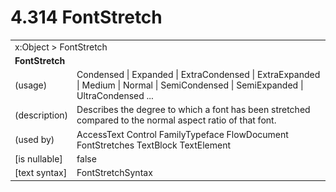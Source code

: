 <html dir="LTR" xmlns:mshelp="http://msdn.microsoft.com/mshelp" xmlns:ddue="http://ddue.schemas.microsoft.com/authoring/2003/5" xmlns:xlink="http://www.w3.org/1999/xlink" xmlns:tool="http://www.microsoft.com/tooltip">

<body>
 <input type="hidden" id="userDataCache" class="userDataStyle">
 <input type="hidden" id="hiddenScrollOffset">
 <img id="dropDownImage" style="display:none; height:0; width:0;" src="../local/drpdown.gif">
 <img id="dropDownHoverImage" style="display:none; height:0; width:0;" src="../local/drpdown_orange.gif">
 <img id="collapseImage" style="display:none; height:0; width:0;" src="../local/collapse.gif">
 <img id="expandImage" style="display:none; height:0; width:0;" src="../local/exp.gif">
 <img id="collapseAllImage" style="display:none; height:0; width:0;" src="../local/collall.gif">
 <img id="expandAllImage" style="display:none; height:0; width:0;" src="../local/expall.gif">
 <img id="copyImage" style="display:none; height:0; width:0;" src="../local/copycode.gif">
 <img id="copyHoverImage" style="display:none; height:0; width:0;" src="../local/copycodeHighlight.gif">
 <div id="header"><h1 class="heading">4.314 FontStretch</h1></div>

 <div id="mainSection">
 <div id="mainBody">
 <div id="allHistory" class="saveHistory" onsave="saveAll()" onload="loadAll()"></div>
 <p xmlns:wsd="http://wsdev.schemas.microsoft.com/authoring/2008/2" xmlns:msxsl="urn:schemas-microsoft-com:xslt" xmlns:script="urn:script" xmlns:build="urn:build">
 </p>
 <div id="sectionSection0" class="section" name="collapseableSection">
 <content xmlns="http://ddue.schemas.microsoft.com/authoring/2003/5" xmlns:wsd="http://wsdev.schemas.microsoft.com/authoring/2008/2" xmlns:msxsl="urn:schemas-microsoft-com:xslt" xmlns:script="urn:script" xmlns:build="urn:build">
 </content>
 </div>
 <div id="sectionSection1" class="section" name="collapseableSection">
 <content xmlns="http://ddue.schemas.microsoft.com/authoring/2003/5" xmlns:wsd="http://wsdev.schemas.microsoft.com/authoring/2008/2" xmlns:msxsl="urn:schemas-microsoft-com:xslt" xmlns:script="urn:script" xmlns:build="urn:build">
 <table class="ProtocolAuthoredTable" xmlns="">
 <tr><td colspan="2">
<mshelp:link keywords="86913f34-aa06-4c94-9f09-83936a822fd8" tabindex="0">x:Object</mshelp:link> &gt; <mshelp:link keywords="4744daea-b0c0-4ff5-95af-2f73df10feec" tabindex="0">FontStretch</mshelp:link> </td>
 </tr>
 <tr><td colspan="2">
 <b>
FontStretch </b>
 </td>
 </tr>
 <tr><td><div class="indent0">(usage)</div></td>
 <td><mshelp:link keywords="ea712f27-279a-47aa-9910-4c679c6d1f23" tabindex="0">Condensed</mshelp:link> | <mshelp:link keywords="ea712f27-279a-47aa-9910-4c679c6d1f23" tabindex="0">Expanded</mshelp:link> | <mshelp:link keywords="ea712f27-279a-47aa-9910-4c679c6d1f23" tabindex="0">ExtraCondensed</mshelp:link> | <mshelp:link keywords="ea712f27-279a-47aa-9910-4c679c6d1f23" tabindex="0">ExtraExpanded</mshelp:link> | <mshelp:link keywords="ea712f27-279a-47aa-9910-4c679c6d1f23" tabindex="0">Medium</mshelp:link> | <mshelp:link keywords="ea712f27-279a-47aa-9910-4c679c6d1f23" tabindex="0">Normal</mshelp:link> | <mshelp:link keywords="ea712f27-279a-47aa-9910-4c679c6d1f23" tabindex="0">SemiCondensed</mshelp:link> | <mshelp:link keywords="ea712f27-279a-47aa-9910-4c679c6d1f23" tabindex="0">SemiExpanded</mshelp:link> | <mshelp:link keywords="ea712f27-279a-47aa-9910-4c679c6d1f23" tabindex="0">UltraCondensed</mshelp:link> ... </td>
 </tr>
 <tr><td><div class="indent0">(description)</div></td>
 <td>Describes the degree to which a font has been stretched compared to the normal aspect ratio of that font. </td>
 </tr>
 <tr><td><div class="indent0">(used by)</div></td>
 <td><mshelp:link keywords="88714287-9e7e-4261-bde0-d394fc9f77c7" tabindex="0">AccessText</mshelp:link> <mshelp:link keywords="f9528c9b-edc4-4e4e-8947-e16edb07c1d6" tabindex="0">Control</mshelp:link> <mshelp:link keywords="5780bbef-ed92-45a6-953c-b3a5ca156252" tabindex="0">FamilyTypeface</mshelp:link> <mshelp:link keywords="4aed2f34-002d-4429-9dbe-ee63f7d3a027" tabindex="0">FlowDocument</mshelp:link> <mshelp:link keywords="711f04b9-672a-4fbe-bb0c-53e0f72aaef5" tabindex="0">FontStretches</mshelp:link> <mshelp:link keywords="4216a94e-d20b-4248-906f-c70de068ba8d" tabindex="0">TextBlock</mshelp:link> <mshelp:link keywords="592167d2-305d-446d-b792-00af1b99f563" tabindex="0">TextElement</mshelp:link> </td>
 </tr>
 <tr><td><div class="indent0">[is nullable]</div></td>
 <td>false </td>
 </tr>
 <tr><td><div class="indent0">[text syntax]</div></td>
 <td><mshelp:link keywords="ea712f27-279a-47aa-9910-4c679c6d1f23" tabindex="0">FontStretchSyntax</mshelp:link> </td>
 </tr>
</table>
 </content>
 </div>
 <!--[if gte IE 5]>
 <tool:tip element="languageFilterToolTip" avoidmouse="false"/>
 <![endif]-->
 </div>
 <a name="feedback"></a><span></span>
 </div>
</body></html>
